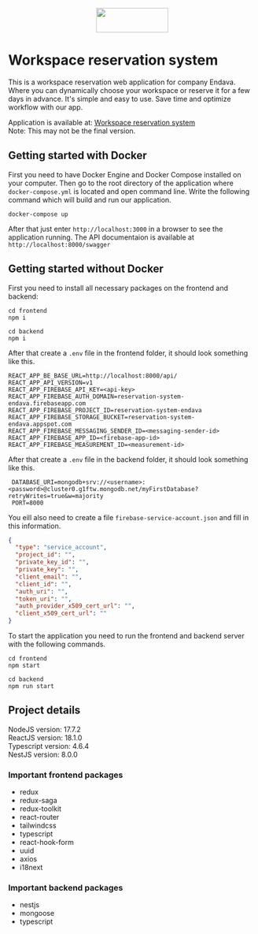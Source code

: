 <p align="center">
<img style="display: block;margin-left: auto;margin-right: auto;" src="https://user-images.githubusercontent.com/78727019/168024641-ef9488f8-f094-4b52-85b4-d2cbf7e68d5d.png" width="146.5" height="50">
</p>

# Workspace reservation system
This is a workspace reservation web application for company Endava. Where you can dynamically choose your workspace or reserve it for a few days in advance. It's simple and easy to use. Save time and optimize workflow with our app. 

Application is available at: [Workspace reservation system](https://workspace-reservation-endava.herokuapp.com/sign-in)<br/>
Note: This may not be the final version.

## Getting started with Docker
First you need to have Docker Engine and Docker Compose installed on your computer. Then go to the root directory of the application where `docker-compose.yml` is located and open command line. Write the following command which will build and run our application.
```
docker-compose up
```
After that just enter `http://localhost:3000` in a browser to see the application running.
The API documentaion is available at `http://localhost:8000/swagger`

## Getting started without Docker
First you need to install all necessary packages on the frontend and backend:
```
cd frontend
npm i

cd backend
npm i
```
After that create a `.env` file in the frontend folder, it should look something like this.
```env
REACT_APP_BE_BASE_URL=http://localhost:8000/api/
REACT_APP_API_VERSION=v1
REACT_APP_FIREBASE_API_KEY=<api-key>
REACT_APP_FIREBASE_AUTH_DOMAIN=reservation-system-endava.firebaseapp.com
REACT_APP_FIREBASE_PROJECT_ID=reservation-system-endava
REACT_APP_FIREBASE_STORAGE_BUCKET=reservation-system-endava.appspot.com
REACT_APP_FIREBASE_MESSAGING_SENDER_ID=<messaging-sender-id>
REACT_APP_FIREBASE_APP_ID=<firebase-app-id>
REACT_APP_FIREBASE_MEASUREMENT_ID=<measurement-id>
```
After that create a `.env` file in the backend folder, it should look something like this.
```env
 DATABASE_URI=mongodb+srv://<username>:<password>@cluster0.g1ftw.mongodb.net/myFirstDatabase?retryWrites=true&w=majority
 PORT=8000
```

You eill also need to create a file `firebase-service-account.json`  and fill in this information.
```json
{
  "type": "service_account",
  "project_id": "",
  "private_key_id": "",
  "private_key": "",
  "client_email": "",
  "client_id": "",
  "auth_uri": "",
  "token_uri": "",
  "auth_provider_x509_cert_url": "",
  "client_x509_cert_url": ""
}

```

To start the application you need to run the frontend and backend server with the following commands.
```
cd frontend
npm start

cd backend
npm run start
```

## Project details
NodeJS version: 17.7.2 <br/>
ReactJS version: 18.1.0 <br/>
Typescript version: 4.6.4 <br/>
NestJS version: 8.0.0 <br/>
### Important frontend packages
- redux
- redux-saga
- redux-toolkit
- react-router
- tailwindcss
- typescript
- react-hook-form
- uuid
- axios
- i18next
### Important backend packages
- nestjs
- mongoose
- typescript
